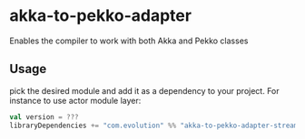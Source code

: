 # akka-to-pekko-adapter
Enables the compiler to work with both Akka and Pekko classes

## Usage
pick the desired module and add it as a dependency to your project. For instance to use actor module layer:
```scala
val version = ???
libraryDependencies += "com.evolution" %% "akka-to-pekko-adapter-stream" % version
```